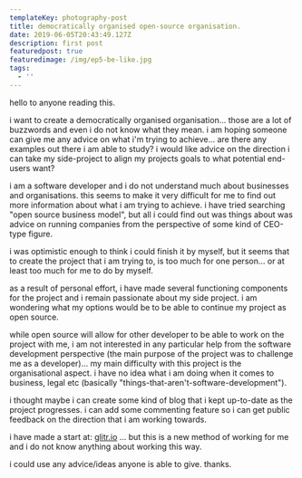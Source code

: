 ```yaml
---
templateKey: photography-post
title: democratically organised open-source organisation.
date: 2019-06-05T20:43:49.127Z
description: first post
featuredpost: true
featuredimage: /img/ep5-be-like.jpg
tags:
  - ''
---
```

hello to anyone reading this.

i want to create a democratically organised organisation... those are a lot of buzzwords and even i do not know what they mean. i am hoping someone can give me any advice on what i'm trying to achieve... are there any examples out there i am able to study? i would like advice on the direction i can take my side-project to align my projects goals to what potential end-users want?

i am a software developer and i do not understand much about businesses and organisations. this seems to make it very difficult for me to find out more information about what i am trying to achieve. i have tried searching "open source business model", but all i could find out was things about was advice on running companies from the perspective of some kind of CEO-type figure. 

i was optimistic enough to think i could finish it by myself, but it seems that to create the project that i am trying to, is too much for one person... or at least too much for me to do by myself. 

as a result of personal effort, i have made several functioning components for the project and i remain passionate about my side project. i am wondering what my options would be to be able to continue my project as open source.

while open source will allow for other developer to be able to work on the project with me, i am not interested in any particular help from the software development perspective (the main purpose of the project was to challenge me as a developer)... my main difficulty with this project is the organisational aspect. i have no idea what i am doing when it comes to business, legal etc (basically "things-that-aren't-software-development").

i thought maybe i can create some kind of blog that i kept up-to-date as the project progresses. i can add some commenting feature so i can get public feedback on the direction that i am working towards.

i have made a start at: [glitr.io](https://glitr.io) ... but this is a new method of working for me and i do not know anything about working this way.

i could use any advice/ideas anyone is able to give. thanks.
